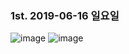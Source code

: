 ### 1st. 2019-06-16 일요일
![image](https://user-images.githubusercontent.com/27988544/59562432-acfffe80-9067-11e9-9166-ef8c9efa5565.png)
![image](https://user-images.githubusercontent.com/27988544/59562425-88a42200-9067-11e9-9ec7-ba637aa48247.png)
